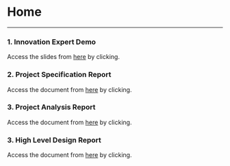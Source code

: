 # Home
-------------------------

### 1. Innovation Expert Demo
Access the slides from [here](https://docs.google.com/presentation/d/1_0fIQUEh0X9mh8UXgGOWYxRT21NyDe0E03MCuWmg7uI/edit?usp=sharingl) by clicking.

### 2. Project Specification Report
Access the document from [here](/external/project-specification_craftual.pdf) by clicking.

### 3. Project Analysis Report
Access the document from [here](/external/project-analysis_craftual.pdf) by clicking.

### 3. High Level Design Report
Access the document from [here](/external/project-highleveldesign_craftual.pdf) by clicking.

